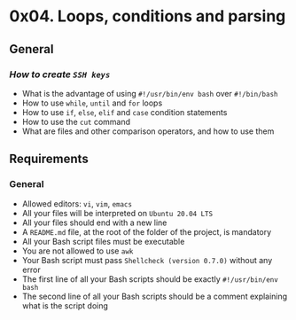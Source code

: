 # 0x04. Loops, conditions and parsing

## General

### *How to create `SSH keys`*

- What is the advantage of using `#!/usr/bin/env bash` over `#!/bin/bash`
- How to use `while`, `until` and `for` loops
- How to use `if`, `else`, `elif` and `case` condition statements
- How to use the `cut` command
- What are files and other comparison operators, and how to use them

## Requirements

### General
- Allowed editors: `vi`, `vim`, `emacs`
- All your files will be interpreted on `Ubuntu 20.04 LTS`
- All your files should end with a new line
- A `README.md` file, at the root of the folder of the project, is mandatory
- All your Bash script files must be executable
- You are not allowed to use `awk`
- Your Bash script must pass `Shellcheck (version 0.7.0)` without any error
- The first line of all your Bash scripts should be exactly `#!/usr/bin/env bash`
- The second line of all your Bash scripts should be a comment explaining what is the script doing